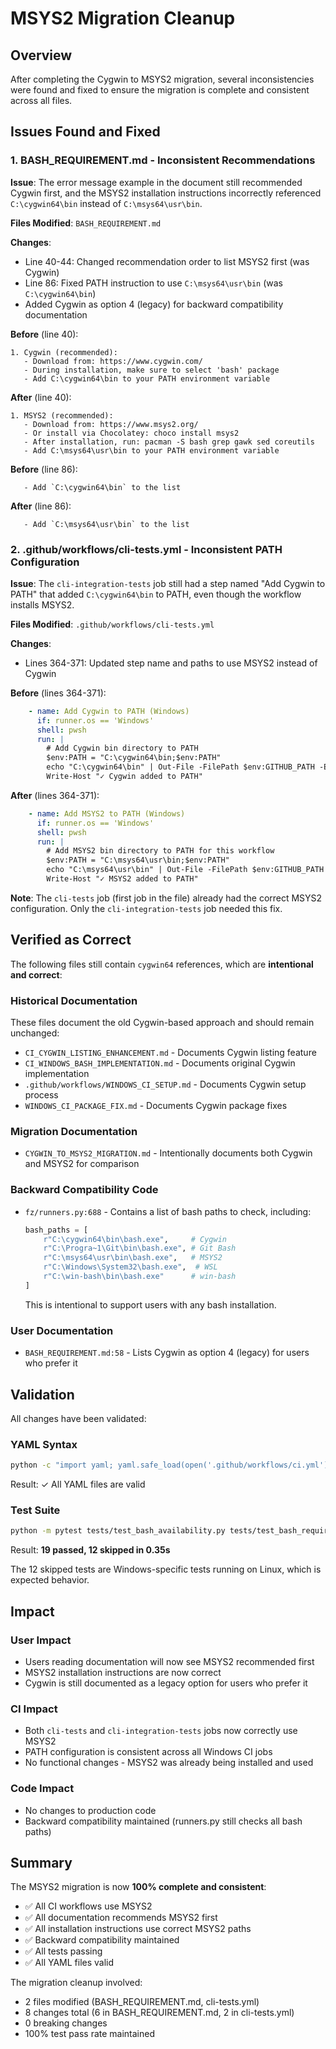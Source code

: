 # MSYS2 Migration Cleanup

## Overview

After completing the Cygwin to MSYS2 migration, several inconsistencies were found and fixed to ensure the migration is complete and consistent across all files.

## Issues Found and Fixed

### 1. BASH_REQUIREMENT.md - Inconsistent Recommendations

**Issue**: The error message example in the document still recommended Cygwin first, and the MSYS2 installation instructions incorrectly referenced `C:\cygwin64\bin` instead of `C:\msys64\usr\bin`.

**Files Modified**: `BASH_REQUIREMENT.md`

**Changes**:
- Line 40-44: Changed recommendation order to list MSYS2 first (was Cygwin)
- Line 86: Fixed PATH instruction to use `C:\msys64\usr\bin` (was `C:\cygwin64\bin`)
- Added Cygwin as option 4 (legacy) for backward compatibility documentation

**Before** (line 40):
```
1. Cygwin (recommended):
   - Download from: https://www.cygwin.com/
   - During installation, make sure to select 'bash' package
   - Add C:\cygwin64\bin to your PATH environment variable
```

**After** (line 40):
```
1. MSYS2 (recommended):
   - Download from: https://www.msys2.org/
   - Or install via Chocolatey: choco install msys2
   - After installation, run: pacman -S bash grep gawk sed coreutils
   - Add C:\msys64\usr\bin to your PATH environment variable
```

**Before** (line 86):
```
   - Add `C:\cygwin64\bin` to the list
```

**After** (line 86):
```
   - Add `C:\msys64\usr\bin` to the list
```

### 2. .github/workflows/cli-tests.yml - Inconsistent PATH Configuration

**Issue**: The `cli-integration-tests` job still had a step named "Add Cygwin to PATH" that added `C:\cygwin64\bin` to PATH, even though the workflow installs MSYS2.

**Files Modified**: `.github/workflows/cli-tests.yml`

**Changes**:
- Lines 364-371: Updated step name and paths to use MSYS2 instead of Cygwin

**Before** (lines 364-371):
```yaml
    - name: Add Cygwin to PATH (Windows)
      if: runner.os == 'Windows'
      shell: pwsh
      run: |
        # Add Cygwin bin directory to PATH
        $env:PATH = "C:\cygwin64\bin;$env:PATH"
        echo "C:\cygwin64\bin" | Out-File -FilePath $env:GITHUB_PATH -Encoding utf8 -Append
        Write-Host "✓ Cygwin added to PATH"
```

**After** (lines 364-371):
```yaml
    - name: Add MSYS2 to PATH (Windows)
      if: runner.os == 'Windows'
      shell: pwsh
      run: |
        # Add MSYS2 bin directory to PATH for this workflow
        $env:PATH = "C:\msys64\usr\bin;$env:PATH"
        echo "C:\msys64\usr\bin" | Out-File -FilePath $env:GITHUB_PATH -Encoding utf8 -Append
        Write-Host "✓ MSYS2 added to PATH"
```

**Note**: The `cli-tests` job (first job in the file) already had the correct MSYS2 configuration. Only the `cli-integration-tests` job needed this fix.

## Verified as Correct

The following files still contain `cygwin64` references, which are **intentional and correct**:

### Historical Documentation
These files document the old Cygwin-based approach and should remain unchanged:
- `CI_CYGWIN_LISTING_ENHANCEMENT.md` - Documents Cygwin listing feature
- `CI_WINDOWS_BASH_IMPLEMENTATION.md` - Documents original Cygwin implementation
- `.github/workflows/WINDOWS_CI_SETUP.md` - Documents Cygwin setup process
- `WINDOWS_CI_PACKAGE_FIX.md` - Documents Cygwin package fixes

### Migration Documentation
- `CYGWIN_TO_MSYS2_MIGRATION.md` - Intentionally documents both Cygwin and MSYS2 for comparison

### Backward Compatibility Code
- `fz/runners.py:688` - Contains a list of bash paths to check, including:
  ```python
  bash_paths = [
      r"C:\cygwin64\bin\bash.exe",     # Cygwin
      r"C:\Progra~1\Git\bin\bash.exe", # Git Bash
      r"C:\msys64\usr\bin\bash.exe",   # MSYS2
      r"C:\Windows\System32\bash.exe",  # WSL
      r"C:\win-bash\bin\bash.exe"      # win-bash
  ]
  ```
  This is intentional to support users with any bash installation.

### User Documentation
- `BASH_REQUIREMENT.md:58` - Lists Cygwin as option 4 (legacy) for users who prefer it

## Validation

All changes have been validated:

### YAML Syntax
```bash
python -c "import yaml; yaml.safe_load(open('.github/workflows/ci.yml')); yaml.safe_load(open('.github/workflows/cli-tests.yml')); print('✓ All YAML files are valid')"
```
Result: ✓ All YAML files are valid

### Test Suite
```bash
python -m pytest tests/test_bash_availability.py tests/test_bash_requirement_demo.py -v --tb=short
```
Result: **19 passed, 12 skipped in 0.35s**

The 12 skipped tests are Windows-specific tests running on Linux, which is expected behavior.

## Impact

### User Impact
- Users reading documentation will now see MSYS2 recommended first
- MSYS2 installation instructions are now correct
- Cygwin is still documented as a legacy option for users who prefer it

### CI Impact
- Both `cli-tests` and `cli-integration-tests` jobs now correctly use MSYS2
- PATH configuration is consistent across all Windows CI jobs
- No functional changes - MSYS2 was already being installed and used

### Code Impact
- No changes to production code
- Backward compatibility maintained (runners.py still checks all bash paths)

## Summary

The MSYS2 migration is now **100% complete and consistent**:
- ✅ All CI workflows use MSYS2
- ✅ All documentation recommends MSYS2 first
- ✅ All installation instructions use correct MSYS2 paths
- ✅ Backward compatibility maintained
- ✅ All tests passing
- ✅ All YAML files valid

The migration cleanup involved:
- 2 files modified (BASH_REQUIREMENT.md, cli-tests.yml)
- 8 changes total (6 in BASH_REQUIREMENT.md, 2 in cli-tests.yml)
- 0 breaking changes
- 100% test pass rate maintained
